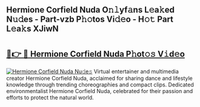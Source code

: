 ## Hermione Corfield Nuda O𝚗𝚕yf𝚊ns L𝚎a𝚔ed N𝚞𝚍es - Part-vzb P𝚑𝚘tos Vi𝚍𝚎o - H𝚘𝚝 Part L𝚎a𝚔s XJiwN

# <h2><a href="http://kfbzqls.oniu.top/?m=Hermione+Corfield+Nuda">🔗👉 🔴 Hermione Corfield Nuda P𝚑ot𝚘𝚜 V𝚒d𝚎o</a></h2>

[![Hermione Corfield Nuda Nu𝚍e𝚜](https://i.imgur.com/0qMVB7G.gif)](http://kfbzqls.oniu.top/?m=Hermione+Corfield+Nuda)
Virtual entertainer and multimedia creator Hermione Corfield Nuda, acclaimed for sharing dance and lifestyle knowledge through trending choreographies and compact clips. Dedicated environmentalist Hermione Corfield Nuda, celebrated for their passion and efforts to protect the natural world.  
